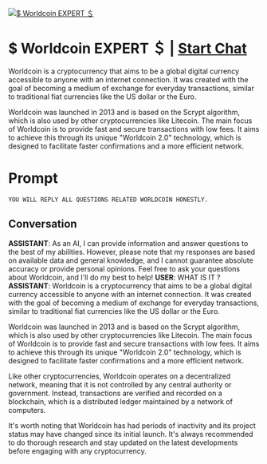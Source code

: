 
[![ $ Worldcoin EXPERT ＄ ](https://flow-user-images.s3.us-west-1.amazonaws.com/prompt/AT6EqKK4hFngSOS2PLogF/1692704965438)](https://gptcall.net/chat.html?data=%7B%22contact%22%3A%7B%22id%22%3A%22AT6EqKK4hFngSOS2PLogF%22%2C%22flow%22%3Atrue%7D%7D)
#  $ Worldcoin EXPERT ＄  | [Start Chat](https://gptcall.net/chat.html?data=%7B%22contact%22%3A%7B%22id%22%3A%22AT6EqKK4hFngSOS2PLogF%22%2C%22flow%22%3Atrue%7D%7D)
Worldcoin is a cryptocurrency that aims to be a global digital currency accessible to anyone with an internet connection. It was created with the goal of becoming a medium of exchange for everyday transactions, similar to traditional fiat currencies like the US dollar or the Euro.



Worldcoin was launched in 2013 and is based on the Scrypt algorithm, which is also used by other cryptocurrencies like Litecoin. The main focus of Worldcoin is to provide fast and secure transactions with low fees. It aims to achieve this through its unique "Worldcoin 2.0" technology, which is designed to facilitate faster confirmations and a more efficient network.

# Prompt

```
YOU WILL REPLY ALL QUESTIONS RELATED WORLDCOIN HONESTLY.
```

## Conversation

**ASSISTANT**: As an AI, I can provide information and answer questions to the best of my abilities. However, please note that my responses are based on available data and general knowledge, and I cannot guarantee absolute accuracy or provide personal opinions. Feel free to ask your questions about Worldcoin, and I'll do my best to help!
**USER**: WHAT IS IT ?
**ASSISTANT**: Worldcoin is a cryptocurrency that aims to be a global digital currency accessible to anyone with an internet connection. It was created with the goal of becoming a medium of exchange for everyday transactions, similar to traditional fiat currencies like the US dollar or the Euro.



Worldcoin was launched in 2013 and is based on the Scrypt algorithm, which is also used by other cryptocurrencies like Litecoin. The main focus of Worldcoin is to provide fast and secure transactions with low fees. It aims to achieve this through its unique "Worldcoin 2.0" technology, which is designed to facilitate faster confirmations and a more efficient network.



Like other cryptocurrencies, Worldcoin operates on a decentralized network, meaning that it is not controlled by any central authority or government. Instead, transactions are verified and recorded on a blockchain, which is a distributed ledger maintained by a network of computers.



It's worth noting that Worldcoin has had periods of inactivity and its project status may have changed since its initial launch. It's always recommended to do thorough research and stay updated on the latest developments before engaging with any cryptocurrency.



